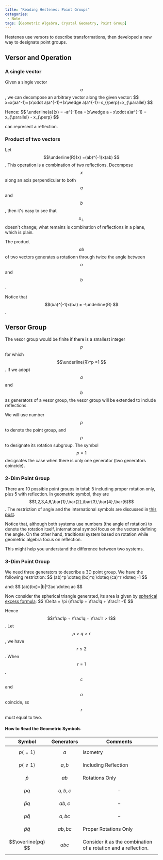 ```yaml
---
title: "Reading Hestenes: Point Groups"
categories: 
 - Note
tags: [Geometric Algebra, Crystal Geometry, Point Group]
---
```

Hestenes use versors to describe transformations, then developed a new way to designate point groups. 
<!--more-->
## Versor and Operation

### A single vector
Given a single vector $$a$$, we can decompose an arbitrary vector along the given vector:
\$$
x=x(aa^-1)=(x\cdot a)a^{-1}+(x\wedge a)a^{-1}=x_{\perp}+x_{\parallel}
$$

Hence:
\$$
\underline{a}(x) = -a^{-1}xa =(x\wedge a - x\cdot a)a^{-1} = x_{\parallel} - x_{\perp}
$$

can represent a reflection.

<!-- more --> 

### Product of two vectors

Let $$\underline{R}(x) =(ab)^{-1}x(ab) $$. This operation is a combination of two reflections. Decompose $$x$$ along an axis perpendicular to both $$a$$ and $$b$$, then it's easy to see that $$x_{\perp}$$ doesn't change; what remains is combination of reflections in a plane, which is plain.

The product $$ab$$ of two vectors generates a rotationn through twice the angle between $$a$$ and $$b$$.

Notice that $$(ba)^{-1}x(ba) = -\underline{R} $$.

## Versor Group

The vesor group would be finite if there is a smallest integer $$p$$ for which $$\underline{R}^p =1 $$. If we adopt $$a$$ and $$b$$ as generators of a vesor group, the vesor group will be extended to include reflections.

We will use number $$p$$ to denote the point group, and $$\bar{p}$$ to designate its rotation subgroup. The symbol $$p=1$$ designates the case when there is only one generator (two generators coincide).

### 2-Dim Point Group
There are 10 possible point groups in total: 5 including proper rotation only, plus 5 with reflection. In geometric symbol, they are $$1,2,3,4,6,\bar{1},\bar{2},\bar{3},\bar{4},\bar{6}$$. The restriction of angle and the international symbols are discussed in [this post](https://peance.github.io/note/2020/02/07/crystal-geom-01/).

Notice that, although both systems use numbers (the angle of rotation) to denote the rotation itself, international symbol focus on the vectors defining the angle. On the other hand, traditional system based on rotation while geometric algebra focus on reflection.

This might help you understand the difference between two systems.

### 3-Dim Point Group

We need three generators to describe a 3D point group. We have the following restriction: 
 \$$ 
 (ab)^p \doteq (bc)^q \doteq (ca)^r \doteq -1 
 $$

and:
\$$
(ab)(bc)=|b|^2ac \doteq ac 
$$

Now consider the spherical triangle generated, its area is given by [spherical excess formula](http://mathworld.wolfram.com/SphericalExcess.html):
\$$ \Delta = \pi (\frac1p + \frac1q + \frac1r -1) $$

Hence $$\frac1p + \frac1q + \frac1r > 1$$. Let $$p>q>r$$, we have $$r\leq 2$$. When $$r=1$$, $$c $$ and $$a$$ coincide, so $$r$$ must equal to two.

#### How to Read the Geometric Symbols

| Symbol | Generators | Comments |
|:--:|:--:|--|
|$$p(=1) $$|$$a $$| Isometry |
|$$p(\neq 1) $$|$$a,b $$|Including Reflection|
|$$\bar{p} $$|$$ab $$|Rotations Only|
|$$pq $$|$$a,b,c $$| $$-$$|
|$$\bar{p}q $$|$$ab,c $$| $$-$$|
|$$p\bar{q} $$|$$a,bc $$|$$-$$ |
|$$\bar{p}\bar{q} $$|$$ab,bc $$|Proper Rotations Only|
|$$\overline{pq} $$|$$abc $$|Consider it as the combination of a rotation and a reflection.| 
